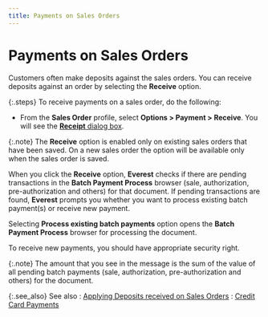 ```yaml
---
title: Payments on Sales Orders
---
```


# Payments on Sales Orders


Customers often make deposits against the sales orders. You can receive  deposits against an order by selecting the **Receive**  option.


{:.steps}
To receive payments on a sales order, do  the following:

- From the **Sales Order** profile, select **Options 
 &gt; Payment &gt; Receive**. You will see the [**Receipt** dialog box]({{site.sp_baseurl}}/sales-docs/sales-orders/so-proc/pmts-refunds/pmts-on-so/rcpt-dlg/the_payment_dialog_box.html).



{:.note}
The **Receive**  option is enabled only on existing sales orders that have been saved.  On a new sales order the option will be available only when the sales  order is saved.


When you click the **Receive** option,  **Everest** checks if there are pending  transactions in the **Batch Payment Process**  browser (sale, authorization, pre-authorization and others) for that document.  If pending transactions are found, **Everest**  prompts you whether you want to process existing batch payment(s) or receive  new payment.


Selecting **Process existing batch payments**  option opens the **Batch Payment Process**  browser for processing the document.


To receive new payments, you should have appropriate security right.


{:.note}
The amount that you see in the message is the sum of  the value of all pending batch payments (sale, authorization, pre-authorization  and others) for the document.


{:.see_also}
See also
: [Applying  Deposits received on Sales Orders]({{site.sp_baseurl}}/sales-docs/sales-orders/so-proc/pmts-refunds/pmts-on-so/automatically_applying_deposits_received_on_sales_invoices.html)
: [Credit  Card Payments]({{site.sp_baseurl}}/sales-docs/sales-orders/so-proc/pmts-refunds/cc-pmts/receiving_credit_card_payments.html)
